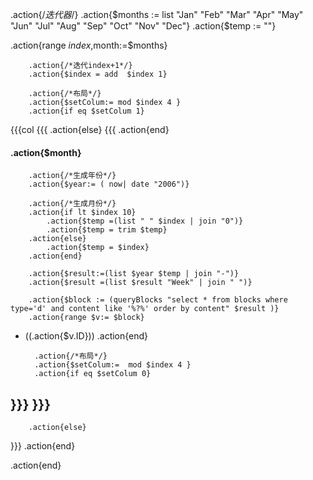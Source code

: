 .action{/*迭代器*/}
.action{$months := list "Jan" "Feb" "Mar" "Apr" "May" "Jun" "Jul" "Aug" "Sep" "Oct" "Nov" "Dec"}
.action{$temp := ""}


.action{range $index ,$month:=$months}

		.action{/*迭代index+1*/}
		.action{$index = add  $index 1}
		
		.action{/*布局*/}
		.action{$setColum:= mod $index 4 }
		.action{if eq $setColum 1}
{{{col
{{{
		.action{else}
{{{
		.action{end}
		
		
		
#### .action{$month}
		
		.action{/*生成年份*/}
		.action{$year:= ( now| date "2006")}
		
		.action{/*生成月份*/}
		.action{if lt $index 10}
			.action{$temp =(list " " $index | join "0")}
			.action{$temp = trim $temp}	
		.action{else}
			.action{$temp = $index}
		.action{end}
		
		.action{$result:=(list $year $temp | join "-")}
		.action{$result =(list $result "Week" | join " ")}
		
		.action{$block := (queryBlocks "select * from blocks where type='d' and content like '%?%' order by content" $result )}
		.action{range $v:= $block}
- ((.action{$v.ID}))
		.action{end}
		
		.action{/*布局*/}
		.action{$setColum:=  mod $index 4 }
		.action{if eq $setColum 0}
}}}
}}}
---
		.action{else}
}}}
		.action{end}
		
.action{end}
